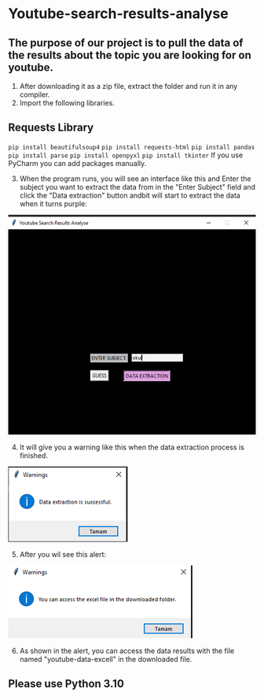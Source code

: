 # Youtube-search-results-analyse
## The purpose of our project is to pull the data of the results about the topic you are looking for on youtube.
1. After downloading it as a zip file, extract the folder and run it in any compiler.
2. Import the following libraries.
## Requests Library
`pip install beautifulsoup4`
`pip install requests-html`
`pip install pandas`
`pip install parse`
`pip install openpyxl`
`pip install tkinter`
If you use PyCharm you can add packages manually.

3. When the program runs, you will see an interface like this and Enter the subject you want to extract the data from in the "Enter Subject" field and click the "Data extraction" button andbit will start to extract the data when it turns purple:
<img src=https://github.com/serapcengiz/Youtube-search-results-analyse/blob/master/screeshot/arayüz.png >

4. It will give you a warning like this when the data extraction process is finished.
<img src=https://github.com/serapcengiz/Youtube-search-results-analyse/blob/master/screeshot/alert1.png >

5. After you wil see this alert:
<img src=https://github.com/serapcengiz/Youtube-search-results-analyse/blob/master/screeshot/alert2.png >

6. As shown in the alert, you can access the data results with the file named "youtube-data-excell" in the downloaded file.
## Please use Python 3.10
